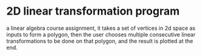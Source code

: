 # 2D linear transformation program
a linear algebra course assignment, it takes a set of vertices in 2d space as inputs to form a polygon, then the user chooses multiple consecutive linear transformations to be done on that polygon, and the result is plotted at the end.